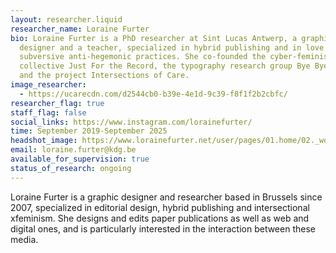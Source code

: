 ```yaml
---
layout: researcher.liquid
researcher_name: Loraine Furter
bio: Loraine Furter is a PhD researcher at Sint Lucas Antwerp, a graphic
  designer and a teacher, specialized in hybrid publishing and in love with
  subversive anti-hegemonic practices. She co-founded the cyber-feminist
  collective Just For the Record, the typography research group Bye Bye Binary
  and the project Intersections of Care.
image_researcher:
  - https://ucarecdn.com/d2544cb0-b39e-4e1d-9c39-f8f1f2b2cbfc/
researcher_flag: true
staff_flag: false
social_links: https://www.instagram.com/lorainefurter/
time: September 2019-September 2025
headshot_image: https://www.lorainefurter.net/user/pages/01.home/02._works/02._2022-agrafes-bouts-ficelle/messy-reliures-edition-02.jpg
email: loraine.furter@kdg.be
available_for_supervision: true
status_of_research: ongoing
---
```

Loraine Furter is a graphic designer and researcher based in Brussels since 2007, specialized in editorial design, hybrid publishing and intersectional xfeminism. She designs and edits paper publications as well as web and digital ones, and is particularly interested in the interaction between these media.
